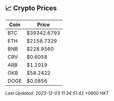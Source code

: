 ## 📈 Crypto Prices

| Coin | Price |
| ---- | ----- |
| BTC | $39342.6793 |
| ETH | $2158.7329 |
| BNB | $228.9560 |
| CRV | $0.6058 |
| ARB | $1.1019 |
| OKB | $58.2422 |
| DOGE | $0.0856 |

_Last Updated: 2023-12-03 11:34:51.42 +0800 HKT_